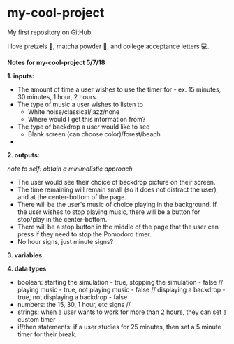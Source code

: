 # my-cool-project

My first repository on GitHub

I love pretzels :cookie:, matcha powder :tea:, and college acceptance letters :computer:. 

**Notes for my-cool-project 5/7/18**


**1. inputs:** 

- The amount of time a user wishes to use the timer for - ex. 15 minutes, 30 minutes, 1 hour, 2 hours. 
- The type of music a user wishes to listen to 
  - White noise/classical/jazz/none
  - Where would I get this information from?
- The type of backdrop a user would like to see
  - Blank screen (can choose color)/forest/beach
- 
  
**2. outputs:**

*note to self: obtain a minimalistic approach*
- The user would see their choice of backdrop picture on their screen.
- The time remaining will remain small (so it does not distract the user), and at the center-bottom of the page. 
- There will be the user's music of choice playing in the background. If the user wishes to stop playing music, there will be a button for stop/play in the center-bottom. 
- There will be a stop button in the middle of the page that the user can press if they need to stop the Pomodoro timer. 
- No hour signs, just minute signs?

**3. variables** 

**4. data types**

- boolean: starting the simulation - true, stopping the simulation - false // playing music - true, not playing music - false // displaying a backdrop - true, not displaying a backdrop - false
- numbers: the 15, 30, 1 hour, etc signs // 
- strings: when a user wants to work for more than 2 hours, they can set a custom timer 
- if/then statements: if a user studies for 25 minutes, then set a 5 minute timer for their break. 
